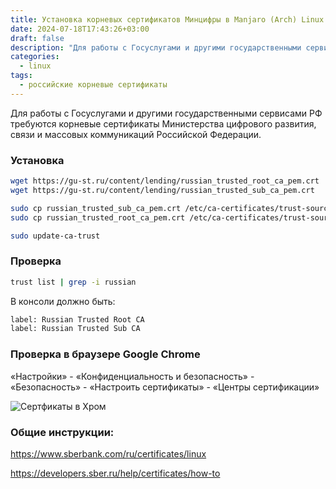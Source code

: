 ```yaml
---
title: Установка корневых сертификатов Минцифры в Manjaro (Arch) Linux
date: 2024-07-18T17:43:26+03:00
draft: false
description: "Для работы с Госуслугами и другими государственными сервисами РФ требуются корневые сертификаты."
categories:
  - linux
tags:
  - российские корневые сертификаты
---
```


Для работы с Госуслугами и другими государственными сервисами РФ требуются корневые сертификаты
Министерства цифрового развития, связи и массовых коммуникаций Российской Федерации.

<!--more-->

### Установка

```bash
wget https://gu-st.ru/content/lending/russian_trusted_root_ca_pem.crt
wget https://gu-st.ru/content/lending/russian_trusted_sub_ca_pem.crt

sudo cp russian_trusted_sub_ca_pem.crt /etc/ca-certificates/trust-source/anchors/
sudo cp russian_trusted_root_ca_pem.crt /etc/ca-certificates/trust-source/anchors/

sudo update-ca-trust
```

### Проверка

```bash
trust list | grep -i russian
```

В консоли должно быть:
```bash
label: Russian Trusted Root CA
label: Russian Trusted Sub CA
```


### Проверка в браузере Google Chrome

«Настройки» - «Конфиденциальность и безопасность» - «Безопасность» - «Настроить сертификаты» - «Центры сертификации»

![Сертфикаты в Хром](/images/2024/07/chrome_certs.png)

### Общие инструкции:

https://www.sberbank.com/ru/certificates/linux

https://developers.sber.ru/help/certificates/how-to
